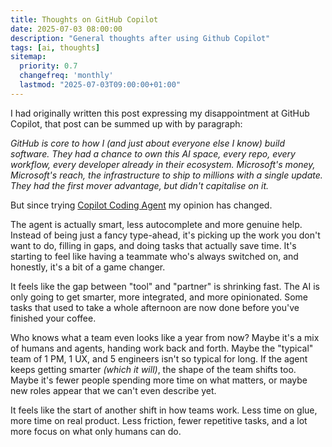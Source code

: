 ```yaml
---
title: Thoughts on GitHub Copilot
date: 2025-07-03 08:00:00
description: "General thoughts after using Github Copilot"
tags: [ai, thoughts]
sitemap:
  priority: 0.7
  changefreq: 'monthly'
  lastmod: "2025-07-03T09:00:00+01:00"
---
```


I had originally written this post expressing my disappointment at GitHub Copilot, that post can be summed up with by paragraph:

_GitHub is core to how I (and just about everyone else I know) build software. They had a chance to own this AI space, every repo, every workflow, every developer already in their ecosystem. Microsoft's money, Microsoft's reach, the infrastructure to ship to millions with a single update. They had the first mover advantage, but
didn't capitalise on it._

But since trying [Copilot Coding Agent](https://github.blog/news-insights/product-news/github-copilot-meet-the-new-coding-agent/) my opinion has changed.

The agent is actually smart, less autocomplete and more genuine help. Instead of being just a fancy type-ahead, it's picking up the work you don't want to do, filling in gaps, and doing tasks that actually save time. It's starting to feel like having a teammate who's always switched on, and honestly, it's a bit of a game changer.

It feels like the gap between "tool" and "partner" is shrinking fast. The AI is only going to get smarter, more integrated, and more opinionated. Some tasks that used to take a whole afternoon are now done before you've finished your coffee.

Who knows what a team even looks like a year from now? Maybe it's a mix of humans and agents, handing work back and forth. Maybe the "typical" team of 1 PM, 1 UX, and 5 engineers isn't so typical for long. If the agent keeps getting smarter _(which it will)_, the shape of the team shifts too. Maybe it's fewer people spending more time on what matters, or maybe new roles appear that we can't even describe yet.

It feels like the start of another shift in how teams work. Less time on glue, more time on real product. Less friction, fewer repetitive tasks, and a lot more focus on what only humans can do.